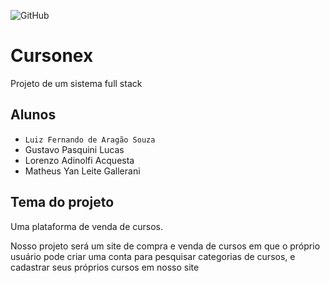 ![GitHub](https://img.shields.io/github/license/glitchy-luiz/2emib-ac1)
# Cursonex
Projeto de um sistema full stack
## Alunos
- `Luiz Fernando de Aragão Souza`
- Gustavo Pasquini Lucas
- Lorenzo Adinolfi Acquesta
- Matheus Yan Leite Gallerani
## Tema do projeto
Uma plataforma de venda de cursos.

Nosso projeto será um site de compra e venda de cursos em que o próprio usuário pode criar uma conta para pesquisar categorias de cursos, e cadastrar seus próprios cursos em nosso site 
